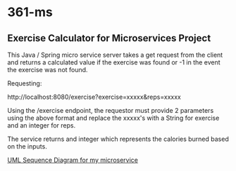 # 361-ms

## Exercise Calculator for Microservices Project

This Java / Spring micro service server takes a get request from the client and returns a calculated value if the exercise was found
or -1 in the event the exercise was not found.

Requesting:

http://localhost:8080/exercise?exercise=xxxxx&reps=xxxxx

Using the /exercise endpoint, the requestor must provide 2 parameters using the above format and replace the xxxxx's with a String for exercise
and an integer for reps.

The service returns and integer which represents the calories burned based on the inputs.

[UML Sequence Diagram for my microservice](https://drive.google.com/file/d/1giIpnIxr0T_kaSoJORVzywkKs8UNp7TD/view)

 
